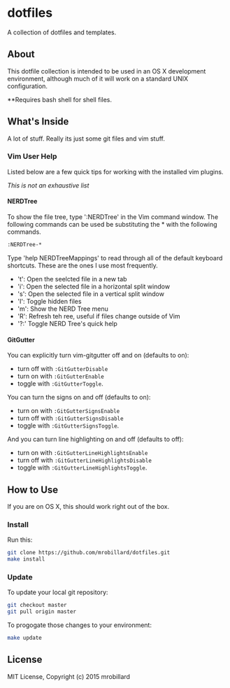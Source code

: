 # dotfiles
A collection of dotfiles and templates.

## About

This dotfile collection is intended to be used in an OS X development environment,
although much of it will work on a standard UNIX configuration.

**Requires bash shell for shell files.

## What's Inside

A lot of stuff. Really its just some git files and vim stuff.

### Vim User Help

Listed below are a few quick tips for working with the installed vim plugins.

*This is not an exhaustive list*

#### NERDTree

To show the file tree, type ':NERDTree' in the Vim command window. The following
commands can be used be substituting the * with the following commands.

```sh
:NERDTree-*
```

Type 'help NERDTreeMappings' to read through all of the default keyboard
shortcuts. These are the ones I use most frequently.

* 't': Open the seelcted file in a new tab
* 'i': Open the selected file in a horizontal split window
* 's': Open the selected file in a vertical split window
* 'I': Toggle hidden files
* 'm': Show the NERD Tree menu
* 'R': Refresh teh ree, useful if files change outside of Vim
* '?:' Toggle NERD Tree's quick help

#### GitGutter

You can explicitly turn vim-gitgutter off and on (defaults to on):

* turn off with `:GitGutterDisable`
* turn on with `:GitGutterEnable`
* toggle with `:GitGutterToggle`.

You can turn the signs on and off (defaults to on):

* turn on with `:GitGutterSignsEnable`
* turn off with `:GitGutterSignsDisable`
* toggle with `:GitGutterSignsToggle`.

And you can turn line highlighting on and off (defaults to off):

* turn on with `:GitGutterLineHighlightsEnable`
* turn off with `:GitGutterLineHighlightsDisable`
* toggle with `:GitGutterLineHighlightsToggle`.

## How to Use

If you are on OS X, this should work right out of the box.

### Install

Run this:

```sh
git clone https://github.com/mrobillard/dotfiles.git
make install
```

### Update

To update your local git repository:

```sh
git checkout master
git pull origin master
```

To progogate those changes to your environment:

```sh
make update
```

## License

MIT License, Copyright (c) 2015 mrobillard


